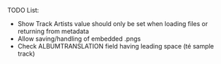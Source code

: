 TODO List:

* Show Track Artists value should only be set when loading files or returning from metadata
* Allow saving/handling of embedded .pngs
* Check ALBUMTRANSLATION field having leading space (té sample track)